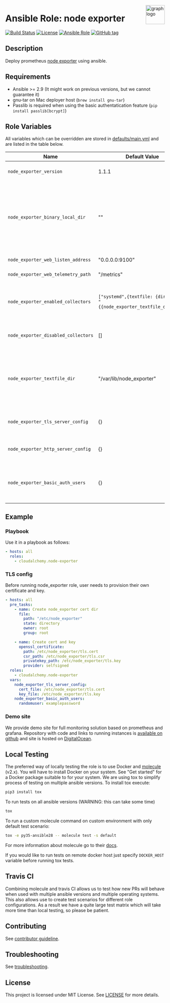 <p><img src="https://www.circonus.com/wp-content/uploads/2015/03/sol-icon-itOps.png" alt="graph logo" title="graph" align="right" height="60" /></p>

# Ansible Role: node exporter

[![Build Status](https://travis-ci.org/cloudalchemy/ansible-node-exporter.svg?branch=master)](https://travis-ci.org/cloudalchemy/ansible-node-exporter)
[![License](https://img.shields.io/badge/license-MIT%20License-brightgreen.svg)](https://opensource.org/licenses/MIT)
[![Ansible Role](https://img.shields.io/badge/ansible%20role-cloudalchemy.node_exporter-blue.svg)](https://galaxy.ansible.com/cloudalchemy/node-exporter/)
[![GitHub tag](https://img.shields.io/github/tag/cloudalchemy/ansible-node-exporter.svg)](https://github.com/cloudalchemy/ansible-node-exporter/tags)

## Description

Deploy prometheus [node exporter](https://github.com/prometheus/node_exporter) using ansible.

## Requirements

- Ansible >= 2.9 (It might work on previous versions, but we cannot guarantee it)
- gnu-tar on Mac deployer host (`brew install gnu-tar`)
- Passlib is required when using the basic authentatication feature (`pip install passlib[bcrypt]`)

## Role Variables

All variables which can be overridden are stored in [defaults/main.yml](defaults/main.yml) and are listed in the table below.

| Name           | Default Value | Description                        |
| -------------- | ------------- | -----------------------------------|
| `node_exporter_version` | 1.1.1 | Node exporter package version. Also accepts latest as parameter. |
| `node_exporter_binary_local_dir` | "" | Allows to use local packages instead of ones distributed on github. As parameter it takes a directory where `node_exporter` binary is stored on host on which ansible is ran. This overrides `node_exporter_version` parameter |
| `node_exporter_web_listen_address` | "0.0.0.0:9100" | Address on which node exporter will listen |
| `node_exporter_web_telemetry_path` | "/metrics" | Path under which to expose metrics |
| `node_exporter_enabled_collectors` | ```["systemd",{textfile: {directory: "{{node_exporter_textfile_dir}}"}}]``` | List of dicts defining additionally enabled collectors and their configuration. It adds collectors to [those enabled by default](https://github.com/prometheus/node_exporter#enabled-by-default). |
| `node_exporter_disabled_collectors` | [] | List of disabled collectors. By default node_exporter disables collectors listed [here](https://github.com/prometheus/node_exporter#disabled-by-default). |
| `node_exporter_textfile_dir` | "/var/lib/node_exporter" | Directory used by the [Textfile Collector](https://github.com/prometheus/node_exporter#textfile-collector). To get permissions to write metrics in this directory, users must be in `node-exp` system group. __Note__: More information in TROUBLESHOOTING.md guide.
| `node_exporter_tls_server_config` | {} | Configuration for TLS authentication. Keys and values are the same as in [node_exporter docs](https://github.com/prometheus/node_exporter/blob/master/https/README.md#sample-config). |
| `node_exporter_http_server_config` | {} | Config for HTTP/2 support. Keys and values are the same as in [node_exporter docs](https://github.com/prometheus/node_exporter/blob/master/https/README.md#sample-config). |
| `node_exporter_basic_auth_users` | {} | Dictionary of users and password for basic authentication. Passwords are automatically hashed with bcrypt. |

## Example

### Playbook

Use it in a playbook as follows:
```yaml
- hosts: all
  roles:
    - cloudalchemy.node-exporter
```

### TLS config

Before running node_exporter role, user needs to provision their own certificate and key.
```yaml
- hosts: all
  pre_tasks:
    - name: Create node_exporter cert dir
      file:
        path: "/etc/node_exporter"
        state: directory
        owner: root
        group: root

    - name: Create cert and key
      openssl_certificate:
        path: /etc/node_exporter/tls.cert
        csr_path: /etc/node_exporter/tls.csr
        privatekey_path: /etc/node_exporter/tls.key
        provider: selfsigned
  roles:
    - cloudalchemy.node-exporter
  vars:
    node_exporter_tls_server_config:
      cert_file: /etc/node_exporter/tls.cert
      key_file: /etc/node_exporter/tls.key
    node_exporter_basic_auth_users:
      randomuser: examplepassword 
```


### Demo site

We provide demo site for full monitoring solution based on prometheus and grafana. Repository with code and links to running instances is [available on github](https://github.com/cloudalchemy/demo-site) and site is hosted on [DigitalOcean](https://digitalocean.com).

## Local Testing

The preferred way of locally testing the role is to use Docker and [molecule](https://github.com/metacloud/molecule) (v2.x). You will have to install Docker on your system. See "Get started" for a Docker package suitable to for your system.
We are using tox to simplify process of testing on multiple ansible versions. To install tox execute:
```sh
pip3 install tox
```
To run tests on all ansible versions (WARNING: this can take some time)
```sh
tox
```
To run a custom molecule command on custom environment with only default test scenario:
```sh
tox -e py35-ansible28 -- molecule test -s default
```
For more information about molecule go to their [docs](http://molecule.readthedocs.io/en/latest/).

If you would like to run tests on remote docker host just specify `DOCKER_HOST` variable before running tox tests.

## Travis CI

Combining molecule and travis CI allows us to test how new PRs will behave when used with multiple ansible versions and multiple operating systems. This also allows use to create test scenarios for different role configurations. As a result we have a quite large test matrix which will take more time than local testing, so please be patient.

## Contributing

See [contributor guideline](CONTRIBUTING.md).

## Troubleshooting

See [troubleshooting](TROUBLESHOOTING.md).

## License

This project is licensed under MIT License. See [LICENSE](/LICENSE) for more details.
